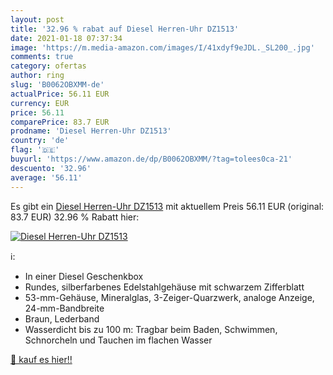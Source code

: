 ```yaml
---
layout: post
title: '32.96 % rabat auf Diesel Herren-Uhr DZ1513'
date: 2021-01-18 07:37:34
image: 'https://m.media-amazon.com/images/I/41xdyf9eJDL._SL200_.jpg'
comments: true
category: ofertas
author: ring
slug: 'B0062OBXMM-de'
actualPrice: 56.11 EUR
currency: EUR
price: 56.11
comparePrice: 83.7 EUR
prodname: 'Diesel Herren-Uhr DZ1513'
country: 'de'
flag: '🇩🇪'
buyurl: 'https://www.amazon.de/dp/B0062OBXMM/?tag=tolees0ca-21'
descuento: '32.96'
average: '56.11'
---
```


Es gibt ein [Diesel Herren-Uhr DZ1513](https://www.amazon.de/dp/B0062OBXMM/?tag=tolees0ca-21) mit aktuellem Preis 56.11 EUR (original: 83.7 EUR) 32.96 % Rabatt hier:

[![Diesel Herren-Uhr DZ1513](https://m.media-amazon.com/images/I/41xdyf9eJDL._SL200_.jpg)](https://www.amazon.de/dp/B0062OBXMM/?tag=tolees0ca-21)

ℹ️:

- In einer Diesel Geschenkbox
- Rundes, silberfarbenes Edelstahlgehäuse mit schwarzem Zifferblatt
- 53-mm-Gehäuse, Mineralglas, 3-Zeiger-Quarzwerk, analoge Anzeige, 24-mm-Bandbreite
- Braun, Lederband
- Wasserdicht bis zu 100 m: Tragbar beim Baden, Schwimmen, Schnorcheln und Tauchen im flachen Wasser

[🛒 kauf es hier!!](https://www.amazon.de/dp/B0062OBXMM/?tag=tolees0ca-21)
